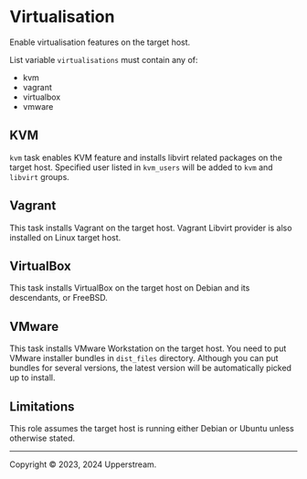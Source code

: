 # Virtualisation

Enable virtualisation features on the target host.

List variable `virtualisations` must contain any of:

* kvm
* vagrant
* virtualbox
* vmware

## KVM

`kvm` task enables KVM feature and installs libvirt related packages on
the target host.  Specified user listed in `kvm_users` will be added to
`kvm` and `libvirt` groups.

## Vagrant

This task installs Vagrant on the target host.  Vagrant Libvirt provider
is also installed on Linux target host.

## VirtualBox

This task installs VirtualBox on the target host on Debian and its
descendants, or FreeBSD.

## VMware

This task installs VMware Workstation on the target host.  You need to
put VMware installer bundles in `dist_files` directory.  Although you
can put bundles for several versions, the latest version will be
automatically picked up to install.

## Limitations

This role assumes the target host is running either Debian or Ubuntu
unless otherwise stated.

---

Copyright &copy; 2023, 2024 Upperstream.
